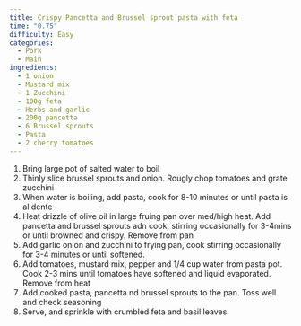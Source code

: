 ```yaml
---
title: Crispy Pancetta and Brussel sprout pasta with feta
time: "0.75"
difficulty: Easy
categories:
  - Pork
  - Main
ingredients:
  - 1 onion
  - Mustard mix
  - 1 Zucchini
  - 100g feta
  - Herbs and garlic
  - 200g pancetta
  - 6 Brussel sprouts
  - Pasta
  - 2 cherry tomatoes
---
```

1. Bring large pot of salted water to boil
2. Thinly slice brussel sprouts and onion. Rougly chop tomatoes and grate zucchini
3. When water is boiling, add pasta, cook for 8-10 minutes or until pasta is al dente
4. Heat drizzle of olive oil in large fruing pan over med/high heat. Add pancetta and brussel sprouts adn cook, stirring occasionally for 3-4mins or until browned and crispy. Remove from pan
5. Add garlic onion and zucchini to frying pan, cook stirring occasionally for 3-4 minutes or until softened.
6. Add tomatoes, mustard mix, pepper and 1/4 cup water from pasta pot. Cook 2-3 mins until tomatoes have softened and liquid evaporated. Remove from heat
7. Add cooked pasta, pancetta nd brussel sprouts to the pan. Toss well and check seasoning
8. Serve, and sprinkle with crumbled feta and basil leaves